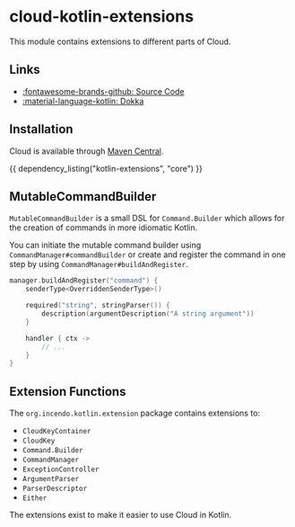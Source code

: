 # cloud-kotlin-extensions

This module contains extensions to different parts of Cloud.

## Links

<div class="grid cards" markdown>

- [:fontawesome-brands-github: Source Code](https://github.com/Incendo/cloud)
- [:material-language-kotlin: Dokka](https://javadoc.io/doc/org.incendo/cloud-kotlin-extensions/latest)

</div>

## Installation

Cloud is available through [Maven Central](https://central.sonatype.com/artifact/org.incendo/cloud-kotlin-extensions).

{{ dependency_listing("kotlin-extensions", "core") }}

## MutableCommandBuilder

`MutableCommandBuilder` is a small DSL for `Command.Builder` which allows for the creation of commands
in more idiomatic Kotlin.

You can initiate the mutable command builder using `CommandManager#commandBuilder` or
create and register the command in one step by using `CommandManager#buildAndRegister`.

```kotlin title="Example MutableCommandBuilder usage"
manager.buildAndRegister("command") {
    senderType<OverriddenSenderType>()

    required("string", stringParser()) {
        description(argumentDescription("A string argument"))
    }

    handler { ctx ->
        // ...
    }
}
```

## Extension Functions

The `org.incendo.kotlin.extension` package contains extensions to:

- `CloudKeyContainer`
- `CloudKey`
- `Command.Builder`
- `CommandManager`
- `ExceptionController`
- `ArgumentParser`
- `ParserDescriptor`
- `Either`

The extensions exist to make it easier to use Cloud in Kotlin.
